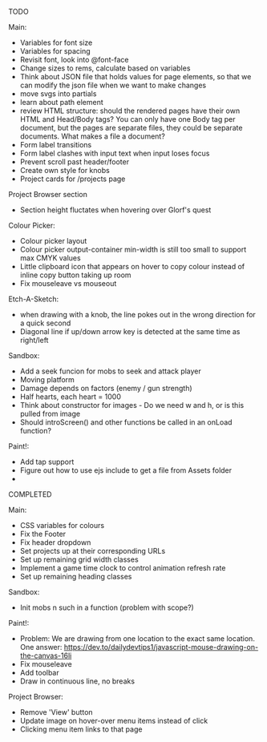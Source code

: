 TODO

Main:
- Variables for font size
- Variables for spacing
- Revisit font, look into @font-face
- Change sizes to rems, calculate based on variables
- Think about JSON file that holds values for page elements, so that we can modify the json file when we want to make changes
- move svgs into partials
- learn about path element
- review HTML structure: should the rendered pages have their own HTML and Head/Body tags? You can only have one Body tag per document, but the pages are separate files,
  they could be separate documents. What makes a file a document?
- Form label transitions
- Form label clashes with input text when input loses focus
- Prevent scroll past header/footer
- Create own style for knobs
- Project cards for /projects page



Project Browser section
- Section height fluctates when hovering over Glorf's quest




Colour Picker:
- Colour picker layout
- Colour picker output-container min-width is still too small to support max CMYK values
- Little clipboard icon that appears on hover to copy colour instead of inline copy button taking up room
- Fix mouseleave vs mouseout



Etch-A-Sketch: 
- when drawing with a knob, the line pokes out in the wrong direction for a quick second
- Diagonal line if up/down arrow key is detected at the same time as right/left



Sandbox:
- Add a seek funcion for mobs to seek and attack player
- Moving platform
- Damage depends on factors (enemy / gun strength)
- Half hearts, each heart = 1000
- Think about constructor for images - Do we need w and h, or is this pulled from image
- Should introScreen() and other functions be called in an onLoad function?


Paint!:
- Add tap support
- Figure out how to use ejs include to get a file from Assets folder
- 




COMPLETED

Main:
- CSS variables for colours 
- Fix the Footer
- Fix header dropdown
- Set projects up at their corresponding URLs
- Set up remaining grid width classes
- Implement a game time clock to control animation refresh rate
- Set up remaining heading classes

Sandbox:
- Init mobs n such in a function (problem with scope?)


Paint!:
- Problem: We are drawing from one location to the exact same location. One answer: https://dev.to/dailydevtips1/javascript-mouse-drawing-on-the-canvas-16li
- Fix mouseleave
- Add toolbar
- Draw in continuous line, no breaks


Project Browser:
- Remove 'View' button
- Update image on hover-over menu items instead of click
- Clicking menu item links to that page